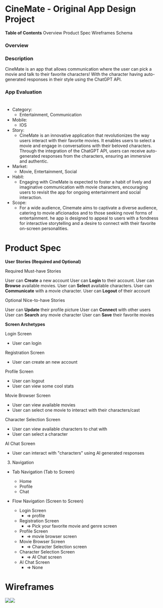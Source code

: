 # **CineMate - Original App Design Project**

**Table of Contents**
Overview
Product Spec
Wireframes
Schema


### Overview
### Description
CineMate is an app that allows communication where the user can pick a movie and talk to their favorite characters! With the character having auto-generated responses in their style using the ChatGPT API.

### App Evaluation
# 
* Category:
    - Entertainment, Communication
* Mobile:
    - IOS
* Story:
    - CineMate is an innovative application that revolutionizes the way users    interact with their favorite movies. It enables users to select a movie and engage in conversations with their beloved characters. Through the integration of the ChatGPT API, users can receive auto-generated responses from the characters, ensuring an immersive and authentic.
* Market:
    - Movie, Entertainment, Social
* Habit:
    - Engaging with CineMate is expected to foster a habit of lively and imaginative communication with movie characters, encouraging users to revisit the app for ongoing entertainment and social interaction.
* Scope:
    - For a wide audience, Cinemate aims to captivate a diverse audience, catering to movie aficionados and to those seeking novel forms of entertainment. he app is designed to appeal to users with a fondness for interactive storytelling and a desire to connect with their favorite on-screen personalities.
 
# Product Spec

**User Stories (Required and Optional)**

Required Must-have Stories

User can **Create** a new account
User can **Login** to their account.
User can **Browse** available movies.
User can **Select** available characters.
User can **Communicate** with a movie character.
User can **Logout** of their account

Optional Nice-to-have Stories

User can **Update** their profile picture
User can **Connect** with other users
User can **Search** any movie character
User can **Save** their favorite movies


**Screen Archetypes**

Login Screen
* User can login

Registration Screen
* User can create an new account

Profile Screen
* User can logout
* User can view some cool stats

Movie Browser Screen
* User can view available movies
* User can select one movie to interact with their characters/cast

Character Selection Screen
* User can view available characters to chat with
* User can select a character
 
AI Chat Screen
* User can interact with "characters" using AI generated responses

3. Navigation
* Tab Navigation (Tab to Screen)
    * Home
    * Profile
    * Chat

* Flow Navigation (Screen to Screen)
    * Login Screen
        * => profile
    * Registration Screen
        * => Pick your favorite movie and genre screen
    * Profile Screen
        * => movie browser screen
    * Movie Browser Screen
        * => Character Selection screen
    * Character Selection Screen
        * => AI Chat screen
    * AI Chat Screen
        * => None



# Wireframes

![](![](https://hackmd.io/_uploads/rJorUKNzp.jpg)
)![](https://hackmd.io/_uploads/Sk3_LYVf6.jpg) 
